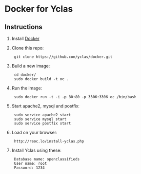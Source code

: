 # Docker for Yclas 

## Instructions

1. Install [Docker](https://docs.docker.com/installation/)

2. Clone this repo:

        git clone https://github.com/yclas/docker.git

3. Build a new image:

        cd docker/
        sudo docker build -t oc .

4. Run the image:

        sudo docker run -t -i -p 80:80 -p 3306:3306 oc /bin/bash

5. Start apache2, mysql and postfix:

		sudo service apache2 start
		sudo service mysql start
		sudo service postfix start

7. Load on your browser: 

        http://reoc.lo/install-yclas.php

8. Install Yclas using these:

        Database name: openclassifieds
        User name: root 
        Password: 1234






















